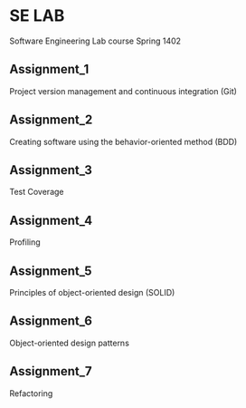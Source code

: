 # SE LAB

Software Engineering Lab course Spring 1402

## Assignment_1

Project version management and continuous integration (Git)

## Assignment_2

Creating software using the behavior-oriented method (BDD)

## Assignment_3

Test Coverage

## Assignment_4

Profiling

## Assignment_5

Principles of object-oriented design (SOLID)

## Assignment_6

Object-oriented design patterns

## Assignment_7

Refactoring
